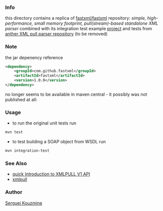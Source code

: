 ### Info

this directory contains a replica of
[fastxml/fastxml](https://github.com/fastxml/fastxml)
repository: *simple, high-performance, small memory footprint, pull(stream)-based standalone XML parser*
combined with its integration test example [project](https://github.com/fastxml/fastxml-example)
and tests from [anther XML pull parser repository](https://github.com/codegym-ua/Parser) (to be removed)

### Note 

the jar depenency reference 


```xml
<dependency>
    <groupId>com.github.fastxml</groupId>
    <artifactId>fastxml</artifactId>
    <version>1.0.0</version>
</dependency>
```
no longer seems to be available in maven central - it possibly was not published at all:

### Usage

* to run the original unit tests run
```sh
mvn test
```

* to test building a SOAP object from WSDL run
```sh
mvn integration-test
```
### See Also

  * [quick Introduction to XMLPULL V1 API](http://www.xmlpull.org/v1/download/unpacked/doc/quick_intro.html)
  * [xmlpull](https://mvnrepository.com/artifact/xmlpull/xmlpull)



### Author
[Serguei Kouzmine](kouzmine_serguei@yahoo.com)
